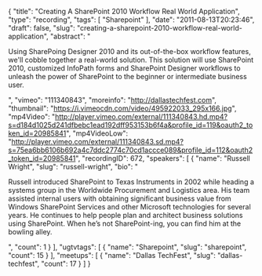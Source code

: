 {
  "title": "Creating A SharePoint 2010 Workflow Real World Application",
  "type": "recording",
  "tags": [
    "Sharepoint"
  ],
  "date": "2011-08-13T20:23:46",
  "draft": false,
  "slug": "creating-a-sharepoint-2010-workflow-real-world-application",
  "abstract": "<p>Using SharePoing Designer 2010 and its out-of-the-box workflow features, we'll cobble together a real-world solution. This solution will use SharePoint 2010, customized InfoPath forms and SharePoint Designer workflows to unleash the power of SharePoint to the beginner or intermediate business user.</p>",
  "vimeo": "111340843",
  "moreinfo": "http://dallastechfest.com",
  "thumbnail": "https://i.vimeocdn.com/video/495922033_295x166.jpg",
  "mp4Video": "http://player.vimeo.com/external/111340843.hd.mp4?s=d184d1025d241dfbebc1ead192dff953153b6f4a&profile_id=119&oauth2_token_id=20985841",
  "mp4VideoLow": "http://player.vimeo.com/external/111340843.sd.mp4?s=75ea6bb6106b692a4c7ddc2774c70cd1accce089&profile_id=112&oauth2_token_id=20985841",
  "recordingID": 672,
  "speakers": [
    {
      "name": "Russell Wright",
      "slug": "russell-wright",
      "bio": "<p>Russell introduced SharePoint to Texas Instruments in 2002 while heading a systems group in the Worldwide Procurement and Logistics area. His team assisted internal users with obtaining significant business value from Windows SharePoint Services and other Microsoft technologies for several years. He continues to help people plan and architect business solutions using SharePoint. When he&rsquo;s not SharePoint-ing, you can find him at the bowling alley.</p>",
      "count": 1
    }
  ],
  "ugtvtags": [
    {
      "name": "Sharepoint",
      "slug": "sharepoint",
      "count": 15
    }
  ],
  "meetups": [
    {
      "name": "Dallas TechFest",
      "slug": "dallas-techfest",
      "count": 17
    }
  ]
}